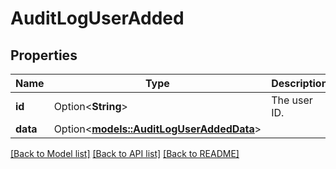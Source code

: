 # AuditLogUserAdded

## Properties

Name | Type | Description | Notes
------------ | ------------- | ------------- | -------------
**id** | Option<**String**> | The user ID. | [optional]
**data** | Option<[**models::AuditLogUserAddedData**](AuditLog_user_added_data.md)> |  | [optional]

[[Back to Model list]](../README.md#documentation-for-models) [[Back to API list]](../README.md#documentation-for-api-endpoints) [[Back to README]](../README.md)


